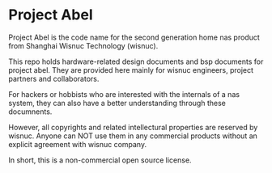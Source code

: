 # Project Abel

Project Abel is the code name for the second generation home nas product from Shanghai Wisnuc Technology (wisnuc).

This repo holds hardware-related design documents and bsp documents for project abel. They are provided here mainly for wisnuc engineers, project partners and collaborators. 

For hackers or hobbists who are interested with the internals of a nas system, they can also have a better understanding through these documnents.

However, all copyrights and related intellectural properties are reserved by wisnuc. Anyone can NOT use them in any commercial products without an explicit agreement with wisnuc company.

In short, this is a non-commercial open source license.
